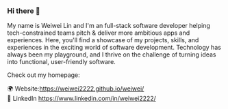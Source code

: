 ### Hi there 👋

My name is Weiwei Lin and I'm an full-stack software developer helping tech-constrained teams pitch & deliver more ambitious apps and experiences. Here, you'll find a showcase of my projects, skills, and experiences in the exciting world of software development. Technology has always been my playground, and I thrive on the challenge of turning ideas into functional, user-friendly software.

Check out my homepage:

🌍 Website:https://weiwei2222.github.io/weiwei/ <br/>
💼 LinkedIn https://www.linkedin.com/in/weiwei2222/

